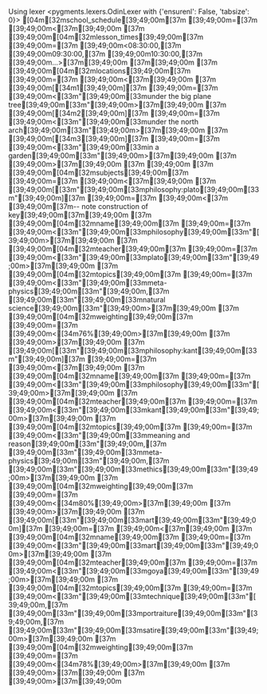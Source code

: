 Using lexer <pygments.lexers.OdinLexer with {'ensurenl': False, 'tabsize': 0}>
[04m[32mschool_schedule[39;49;00m[37m [39;49;00m=[37m [39;49;00m<[37m[39;49;00m
[37m    [39;49;00m[04m[32mlesson_times[39;49;00m[37m [39;49;00m=[37m [39;49;00m<08:30:00,[37m [39;49;00m09:30:00,[37m [39;49;00m10:30:00,[37m [39;49;00m...>[37m[39;49;00m
[37m[39;49;00m
[37m    [39;49;00m[04m[32mlocations[39;49;00m[37m [39;49;00m=[37m [39;49;00m<[37m[39;49;00m
[37m        [39;49;00m[[34m1[39;49;00m][37m [39;49;00m=[37m [39;49;00m<[33m"[39;49;00m[33munder the big plane tree[39;49;00m[33m"[39;49;00m>[37m[39;49;00m
[37m        [39;49;00m[[34m2[39;49;00m][37m [39;49;00m=[37m [39;49;00m<[33m"[39;49;00m[33munder the north arch[39;49;00m[33m"[39;49;00m>[37m[39;49;00m
[37m        [39;49;00m[[34m3[39;49;00m][37m [39;49;00m=[37m [39;49;00m<[33m"[39;49;00m[33min a garden[39;49;00m[33m"[39;49;00m>[37m[39;49;00m
[37m    [39;49;00m>[37m[39;49;00m
[37m     [39;49;00m
[37m    [39;49;00m[04m[32msubjects[39;49;00m[37m [39;49;00m=[37m [39;49;00m<[37m[39;49;00m
[37m        [39;49;00m[[33m"[39;49;00m[33mphilosophy:plato[39;49;00m[33m"[39;49;00m][37m [39;49;00m=[37m [39;49;00m<[37m [39;49;00m[37m-- note construction of key[39;49;00m[37m[39;49;00m
[37m            [39;49;00m[04m[32mname[39;49;00m[37m [39;49;00m=[37m [39;49;00m<[33m"[39;49;00m[33mphilosophy[39;49;00m[33m"[39;49;00m>[37m[39;49;00m
[37m            [39;49;00m[04m[32mteacher[39;49;00m[37m [39;49;00m=[37m [39;49;00m<[33m"[39;49;00m[33mplato[39;49;00m[33m"[39;49;00m>[37m[39;49;00m
[37m            [39;49;00m[04m[32mtopics[39;49;00m[37m [39;49;00m=[37m [39;49;00m<[33m"[39;49;00m[33mmeta-physics[39;49;00m[33m"[39;49;00m,[37m [39;49;00m[33m"[39;49;00m[33mnatural science[39;49;00m[33m"[39;49;00m>[37m[39;49;00m
[37m            [39;49;00m[04m[32mweighting[39;49;00m[37m [39;49;00m=[37m [39;49;00m<[34m76%[39;49;00m>[37m[39;49;00m
[37m        [39;49;00m>[37m[39;49;00m
[37m        [39;49;00m[[33m"[39;49;00m[33mphilosophy:kant[39;49;00m[33m"[39;49;00m][37m [39;49;00m=[37m [39;49;00m<[37m[39;49;00m
[37m            [39;49;00m[04m[32mname[39;49;00m[37m [39;49;00m=[37m [39;49;00m<[33m"[39;49;00m[33mphilosophy[39;49;00m[33m"[39;49;00m>[37m[39;49;00m
[37m            [39;49;00m[04m[32mteacher[39;49;00m[37m [39;49;00m=[37m [39;49;00m<[33m"[39;49;00m[33mkant[39;49;00m[33m"[39;49;00m>[37m[39;49;00m
[37m            [39;49;00m[04m[32mtopics[39;49;00m[37m [39;49;00m=[37m [39;49;00m<[33m"[39;49;00m[33mmeaning and reason[39;49;00m[33m"[39;49;00m,[37m [39;49;00m[33m"[39;49;00m[33mmeta-physics[39;49;00m[33m"[39;49;00m,[37m [39;49;00m[33m"[39;49;00m[33methics[39;49;00m[33m"[39;49;00m>[37m[39;49;00m
[37m            [39;49;00m[04m[32mweighting[39;49;00m[37m [39;49;00m=[37m [39;49;00m<[34m80%[39;49;00m>[37m[39;49;00m
[37m        [39;49;00m>[37m[39;49;00m
[37m        [39;49;00m[[33m"[39;49;00m[33mart[39;49;00m[33m"[39;49;00m][37m [39;49;00m=[37m [39;49;00m<[37m[39;49;00m
[37m            [39;49;00m[04m[32mname[39;49;00m[37m [39;49;00m=[37m [39;49;00m<[33m"[39;49;00m[33mart[39;49;00m[33m"[39;49;00m>[37m[39;49;00m
[37m            [39;49;00m[04m[32mteacher[39;49;00m[37m [39;49;00m=[37m [39;49;00m<[33m"[39;49;00m[33mgoya[39;49;00m[33m"[39;49;00m>[37m[39;49;00m
[37m            [39;49;00m[04m[32mtopics[39;49;00m[37m [39;49;00m=[37m [39;49;00m<[33m"[39;49;00m[33mtechnique[39;49;00m[33m"[39;49;00m,[37m [39;49;00m[33m"[39;49;00m[33mportraiture[39;49;00m[33m"[39;49;00m,[37m [39;49;00m[33m"[39;49;00m[33msatire[39;49;00m[33m"[39;49;00m>[37m[39;49;00m
[37m            [39;49;00m[04m[32mweighting[39;49;00m[37m [39;49;00m=[37m [39;49;00m<[34m78%[39;49;00m>[37m[39;49;00m
[37m        [39;49;00m>[37m[39;49;00m
[37m    [39;49;00m>[37m[39;49;00m
>
